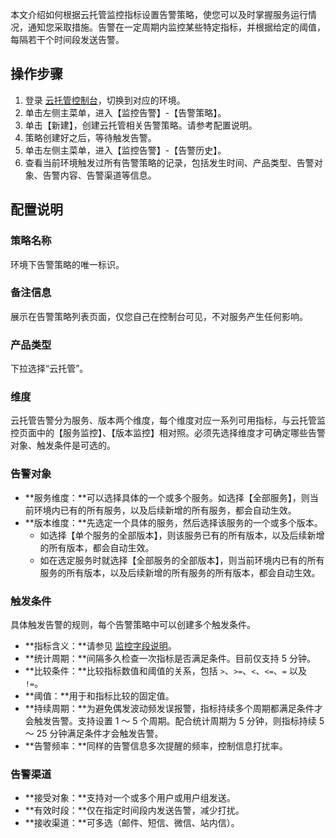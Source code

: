 本文介绍如何根据云托管监控指标设置告警策略，使您可以及时掌握服务运行情况，通知您采取措施。告警在一定周期内监控某些特定指标，并根据给定的阈值，每隔若干个时间段发送告警。

## 操作步骤

1. 登录 [云托管控制台](https://console.cloud.tencent.com/tcb/service)，切换到对应的环境。
2. 单击左侧主菜单，进入【监控告警】-【告警策略】。
3. 单击【新建】，创建云托管相关告警策略。请参考配置说明。
4. 策略创建好之后，等待触发告警。
5. 单击左侧主菜单，进入【监控告警】-【告警历史】。
6. 查看当前环境触发过所有告警策略的记录，包括发生时间、产品类型、告警对象、告警内容、告警渠道等信息。

## 配置说明

### 策略名称
环境下告警策略的唯一标识。

### 备注信息
展示在告警策略列表页面，仅您自己在控制台可见，不对服务产生任何影响。

### 产品类型
下拉选择“云托管”。

### 维度
云托管告警分为服务、版本两个维度，每个维度对应一系列可用指标，与云托管监控页面中的【服务监控】、【版本监控】相对照。必须先选择维度才可确定哪些告警对象、触发条件是可选的。

### 告警对象
- **服务维度：**可以选择具体的一个或多个服务。如选择【全部服务】，则当前环境内已有的所有服务，以及后续新增的所有服务，都会自动生效。
- **版本维度：**先选定一个具体的服务，然后选择该服务的一个或多个版本。
	- 如选择【单个服务的全部版本】，则该服务已有的所有版本，以及后续新增的所有版本，都会自动生效。
	- 如在选定服务时就选择【全部服务的全部版本】，则当前环境内已有的所有服务的所有版本，以及后续新增的所有服务的所有版本，都会自动生效。

### 触发条件
具体触发告警的规则，每个告警策略中可以创建多个触发条件。
- **指标含义：**请参见 [监控字段说明](https://cloud.tencent.com/document/product/1243/46131#.E7.9B.91.E6.8E.A7.E5.AD.97.E6.AE.B5.E8.AF.B4.E6.98.8E)。
- **统计周期：**间隔多久检查一次指标是否满足条件。目前仅支持 5 分钟。
- **比较条件：**比较指标数值和阈值的关系，包括 `>`、`>=`、`<`、`<=`、`=` 以及 `!=`。
- **阈值：**用于和指标比较的固定值。
- **持续周期：**为避免偶发波动频发误报警，指标持续多个周期都满足条件才会触发告警。支持设置 1 ～ 5 个周期。配合统计周期为 5 分钟，则指标持续 5 ～ 25 分钟满足条件才会触发告警。
- **告警频率：**同样的告警信息多次提醒的频率，控制信息打扰率。

### 告警渠道
- **接受对象：**支持对一个或多个用户或用户组发送。
- **有效时段：**仅在指定时间段内发送告警，减少打扰。
- **接收渠道：**可多选（邮件、短信、微信、站内信）。
